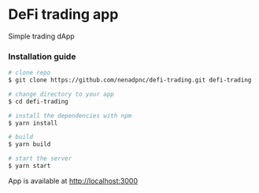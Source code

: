 # DeFi trading app
Simple trading dApp

### Installation guide

```bash
# clone repo
$ git clone https://github.com/nenadpnc/defi-trading.git defi-trading

# change directory to your app
$ cd defi-trading

# install the dependencies with npm
$ yarn install

# build
$ yarn build

# start the server
$ yarn start
```
App is available at [http://localhost:3000](http://localhost:3000)
